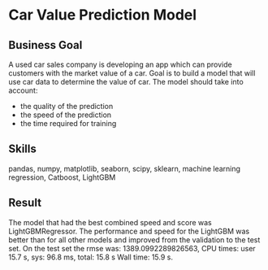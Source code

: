 # Car Value Prediction Model

## Business Goal
A used car sales company is developing an app which can provide customers with the market value of a car. Goal is to build a model that will use car data to determine the value of car. The model should take into account:
 - the quality of the prediction
 - the speed of the prediction
 - the time required for training

## Skills
pandas, numpy, matplotlib, seaborn, scipy, sklearn, machine learning regression, Catboost, LightGBM

## Result
The model that had the best combined speed and score was LightGBMRegressor. The performance and speed for the LightGBM was better than for all other models and improved from the validation to the test set.
On the test set the rmse was: 1389.0992289826563, CPU times: user 15.7 s, sys: 96.8 ms, total: 15.8 s Wall time: 15.9 s.
